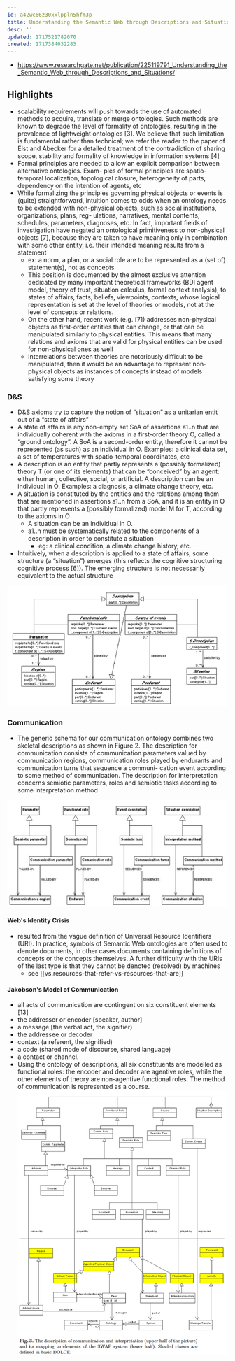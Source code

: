 ```yaml
---
id: a42wc66z30xxlppln5hfm3p
title: Understanding the Semantic Web through Descriptions and Situations
desc: ''
updated: 1717521782070
created: 1717384032283
---
```


- https://www.researchgate.net/publication/225119791_Understanding_the_Semantic_Web_through_Descriptions_and_Situations/

## Highlights

- scalability requirements will push towards the use of automated methods to acquire, translate or merge ontologies. Such methods are known to degrade the level of formality of ontologies, resulting in the prevalence of lightweight ontologies [3]. We believe that such limitation is fundamental rather than technical; we refer the reader to the paper of Elst and Abecker for a detailed treatment of the contradiction of sharing scope, stability and formality of knowledge in information systems [4]
- Formal principles are needed to allow an explicit comparison between alternative ontologies. Exam- ples of formal principles are spatio-temporal localization, topological closure, heterogeneity of parts, dependency on the intention of agents, etc
- While formalizing the principles governing physical objects or events is (quite) straightforward, intuition comes to odds when an ontology needs to be extended with non-physical objects, such as social institutions, organizations, plans, reg- ulations, narratives, mental contents, schedules, parameters, diagnoses, etc. In fact, important fields of investigation have negated an ontological primitiveness to non-physical objects [7], because they are taken to have meaning only in combination with some other entity, i.e. their intended meaning results from a statement
  - ex: a norm, a plan, or a social role are to be represented as a (set of) statement(s), not as concepts
  - This position is documented by the almost exclusive attention dedicated by many important theoretical frameworks (BDI agent model, theory of trust, situation calculus, formal context analysis), to states of affairs, facts, beliefs, viewpoints, contexts, whose logical representation is set at the level of theories or models, not at the level of concepts or relations.
  - On the other hand, recent work (e.g. [7]) addresses non-physical objects as first-order entities that can change, or that can be manipulated similarly to physical entities. This means that many relations and axioms that are valid for physical entities can be used for non-physical ones as well
  - Interrelations between theories are notoriously difficult to be manipulated, then it would be an advantage to represent non-physical objects as instances of concepts instead of models satisfying some theory

### D&S

- D&S axioms try to capture the notion of “situation” as a unitarian entit out of a “state of affairs”
- A state of affairs is any non-empty set SoA of assertions a1..n that are individually coherent with the axioms in a first-order theory O, called a “ground ontology”. A SoA is a second-order entity, therefore it cannot be represented (as such) as an individual in O. Examples: a clinical data set, a set of temperatures with spatio-temporal coordinates, etc
- A description is an entity that partly represents a (possibly formalized) theory T (or one of its elements) that can be “conceived” by an agent: either human, collective, social, or artificial. A description can be an individual in O. Examples: a diagnosis, a climate change theory, etc.
- A situation is constituted by the entities and the relations among them that are mentioned in assertions a1..n from a SoA, and it is an entity in O that partly represents a (possibly formalized) model M for T, according to the axioms in O
  - A situation can be an individual in O. 
  - a1..n must be systematically related to the components of a description in order to constitute a situation
    - eg: a clinical condition, a climate change history, etc.
- Intuitively, when a description is applied to a state of affairs, some structure (a “situation”) emerges (this reflects the cognitive structuring cognitive process [6]). The emerging structure is not necessarily equivalent to the actual structure

![](/assets/images/2024-06-04-10-12-29.png)


### Communication

- The generic schema for our communication ontology combines two skeletal descriptions as shown in Figure 2. The description for communication consists of communication parameters valued by communication regions, communication roles played by endurants and communication turns that sequence a communi- cation event according to some method of communication. The description for interpretation concerns semiotic parameters, roles and semiotic tasks according to some interpretation method

![](/assets/images/2024-06-04-10-14-31.png)

#### Web's Identity Crisis

- resulted from the vague definition of Universal Resource Identifiers (URI). In practice, symbols of Semantic Web ontologies are often used to denote documents, in other cases documents containing definitions of concepts or the concepts themselves. A further difficulty with the URIs of the last type is that they cannot be denoted (resolved) by machines
  - see [[vs.resources-that-refer-vs-resources-that-are]]

#### Jakobson's Model of Communication

-  all acts of
communication are contingent on six constituent elements [13]
  - the addresser or encoder [speaker, author]
  - a message [the verbal act, the signifier)
  - the addressee or decoder
  - context (a referent, the signified)
  - a code (shared mode of discourse, shared language)
  - a contact or channel.
- Using the ontology of descriptions, all six constituents are modelled as functional roles: the encoder and decoder are agentive roles, while the other elements of theory are non-agentive functional roles. The method of communication is represented as a course.
![](/assets/images/2024-06-04-10-22-57.png)